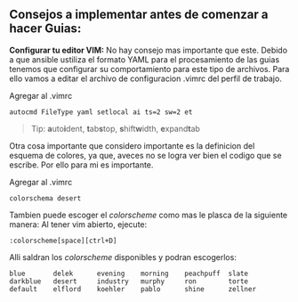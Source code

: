 Consejos a implementar antes de comenzar a hacer Guias:
-------------------------------------------------------

**Configurar tu editor VIM:**
No hay consejo mas importante que este. Debido a que ansible ustiliza el formato YAML para el procesamiento de las guias tenemos que configurar su comportamiento para este tipo de archivos.
Para ello vamos a editar el archivo de configuracion .vimrc del perfil de trabajo.

Agregar al .vimrc

    autocmd FileType yaml setlocal ai ts=2 sw=2 et

> Tip: **a**uto**i**dent, **t**ab**s**top, **s**hift**w**idth, **e**xpand**t**ab

Otra cosa importante que considero importante es la definicion del esquema de colores, ya que, aveces no se logra ver bien el codigo que se escribe. Por ello para mi es importante.

Agregar al .vimrc

    colorschema desert

Tambien puede escoger el *colorscheme* como mas le plasca de la siguiente manera:
Al tener vim abierto, ejecute:

    :colorscheme[space][ctrl+D]
    
Alli saldran los *colorscheme* disponibles y podran escogerlos:

    blue       delek      evening    morning    peachpuff  slate
    darkblue   desert     industry   murphy     ron        torte
    default    elflord    koehler    pablo      shine      zellner
